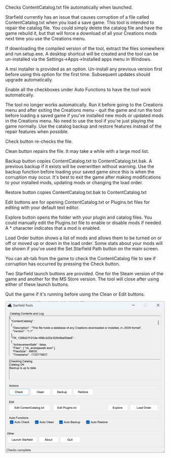 Checks ContentCatalog.txt file automatically when launched.

Starfield currently has an issue that causes corruption of a file called ContentCatalog.txt when you load a save game.
This tool is intended to repair the catalog file. You could simply delete the catalog file and have the game rebuild it, but that will force a download of all your Creations mods next time you use the Creations menu.

If downloading the compiled version of the tool, extract the files somewhere and run setup.exe. A desktop shortcut will be created and the tool can be un-installed via the Settings->Apps->Installed apps menu in Windows.

A msi installer is provided as an option. Un-install any previous version first before using this option for the first time. Subsequent updates should upgrade automatically.

Enable all the checkboxes under Auto Functions to have the tool work automatically.

The tool no longer works automatically. Run it before going to the Creations menu and after exiting the Creations menu - quit the game and run the tool before loading a saved game if you've installed new mods or updated mods in the Creations menu. No need to use the tool if you're just playing the game normally. Use the catalog backup and restore features instead of the repair features when possible.

Check button re-checks the file.

Clean button repairs the file. It may take a while with a large mod list.

Backup button copies ContentCatalog.txt to ContentCatalog.txt.bak. A previous backup if it exists will be overwritten without warning. Use the backup function before loading your saved game since this is when the corruption may occur. It's best to exit the game after making modifications to your installed mods, updating mods or changing the load order.

Restore button copies ContentCatalog.txt.bak to ContentCatalog.txt

Edit buttons are for opening ContentCatalog.txt or Plugins.txt files for editing with your default text editor.

Explore button opens the folder with your plugin and catalog files. You could manually edit the Plugins.txt file to enable or disable mods if needed. A * character indicates that a mod is enabled.

Load Order button shows a list of mods and allows them to be turned on or off or moved up or down in the load order. Some stats about your mods will be shown if you've used the Set Starfield Path button on the main screen.

You can alt-tab from the game to check the ContentCatalog file to see if corruption has occurred by pressing the Check button.

Two Starfield launch buttons are provided. One for the Steam version of the game and another for the MS Store version. The tool will close after using either of these launch buttons.

Quit the game if it's running before using the Clean or Edit buttons.

<div align="left">
    <img src="/Screenshot.png" align="left"</img> 
</div>
